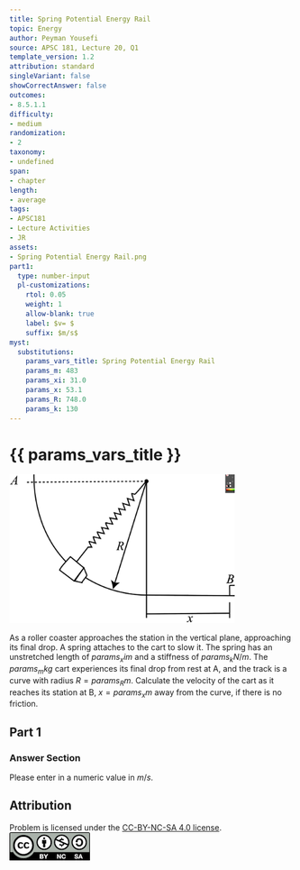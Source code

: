 ```yaml
---
title: Spring Potential Energy Rail
topic: Energy
author: Peyman Yousefi
source: APSC 181, Lecture 20, Q1
template_version: 1.2
attribution: standard
singleVariant: false
showCorrectAnswer: false
outcomes:
- 8.5.1.1
difficulty:
- medium
randomization:
- 2
taxonomy:
- undefined
span:
- chapter
length:
- average
tags:
- APSC181
- Lecture Activities
- JR
assets:
- Spring Potential Energy Rail.png
part1:
  type: number-input
  pl-customizations:
    rtol: 0.05
    weight: 1
    allow-blank: true
    label: $v= $
    suffix: $m/s$
myst:
  substitutions:
    params_vars_title: Spring Potential Energy Rail
    params_m: 483
    params_xi: 31.0
    params_x: 53.1
    params_R: 748.0
    params_k: 130
---
```

# {{ params_vars_title }}
<img src="Spring Potential Energy Rail.png" width=400>

As a roller coaster approaches the station in the vertical plane, approaching its final drop. A spring attaches to the cart to slow it. The spring has an unstretched length of ${{params_xi}}m$ and a stiffness of ${{params_k}}N/m$.
The ${{params_m}}kg$ cart experiences its final drop from rest at A, and the track is a curve with radius $R = {{params_R}}m$.
Calculate the velocity of the cart as it reaches its station at B, $x = {{params_x}}m$ away from the curve, if there is no friction.

## Part 1

### Answer Section

Please enter in a numeric value in $m/s$.

## Attribution

Problem is licensed under the [CC-BY-NC-SA 4.0 license](https://creativecommons.org/licenses/by-nc-sa/4.0/).<br> ![The Creative Commons 4.0 license requiring attribution-BY, non-commercial-NC, and share-alike-SA license.](https://raw.githubusercontent.com/firasm/bits/master/by-nc-sa.png)